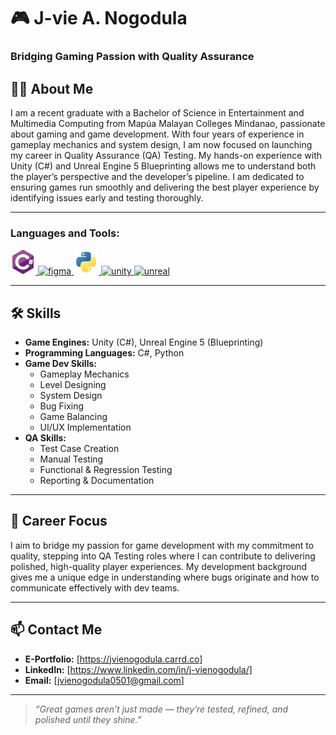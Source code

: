 # 🎮 J-vie A. Nogodula

### Bridging Gaming Passion with Quality Assurance

## 🧑‍💻 About Me

I am a recent graduate with a Bachelor of Science in Entertainment and Multimedia Computing from Mapúa Malayan Colleges Mindanao, passionate about gaming and game development. With four years of experience in gameplay mechanics and system design, I am now focused on launching my career in Quality Assurance (QA) Testing. My hands-on experience with Unity (C#) and Unreal Engine 5 Blueprinting allows me to understand both the player’s perspective and the developer’s pipeline. I am dedicated to ensuring games run smoothly and delivering the best player experience by identifying issues early and testing thoroughly.

---

<h3 align="left">Languages and Tools:</h3>
<p align="left"> <a href="https://www.w3schools.com/cs/" target="_blank" rel="noreferrer"> <img src="https://raw.githubusercontent.com/devicons/devicon/master/icons/csharp/csharp-original.svg" alt="csharp" width="40" height="40"/> </a> <a href="https://www.figma.com/" target="_blank" rel="noreferrer"> <img src="https://www.vectorlogo.zone/logos/figma/figma-icon.svg" alt="figma" width="40" height="40"/> </a> <a href="https://www.python.org" target="_blank" rel="noreferrer"> <img src="https://raw.githubusercontent.com/devicons/devicon/master/icons/python/python-original.svg" alt="python" width="40" height="40"/> </a> <a href="https://unity.com/" target="_blank" rel="noreferrer"> <img src="https://www.vectorlogo.zone/logos/unity3d/unity3d-icon.svg" alt="unity" width="40" height="40"/> </a> <a href="https://unrealengine.com/" target="_blank" rel="noreferrer"> <img src="https://raw.githubusercontent.com/kenangundogan/fontisto/036b7eca71aab1bef8e6a0518f7329f13ed62f6b/icons/svg/brand/unreal-engine.svg" alt="unreal" width="40" height="40"/> </a> </p>

---

## 🛠️ Skills

- **Game Engines:** Unity (C#), Unreal Engine 5 (Blueprinting)
- **Programming Languages:** C#, Python
- **Game Dev Skills:**  
  - Gameplay Mechanics
  - Level Designing  
  - System Design  
  - Bug Fixing  
  - Game Balancing  
  - UI/UX Implementation  
- **QA Skills:**  
  - Test Case Creation  
  - Manual Testing  
  - Functional & Regression Testing  
  - Reporting & Documentation

---

## 🎯 Career Focus

I aim to bridge my passion for game development with my commitment to quality, stepping into QA Testing roles where I can contribute to delivering polished, high-quality player experiences. My development background gives me a unique edge in understanding where bugs originate and how to communicate effectively with dev teams.

---

## 📫 Contact Me

- **E-Portfolio:** [https://jvienogodula.carrd.co]  
- **LinkedIn:** [https://www.linkedin.com/in/j-vienogodula/]  
- **Email:** [jvienogodula0501@gmail.com]  

---

> *“Great games aren’t just made — they’re tested, refined, and polished until they shine.”*
